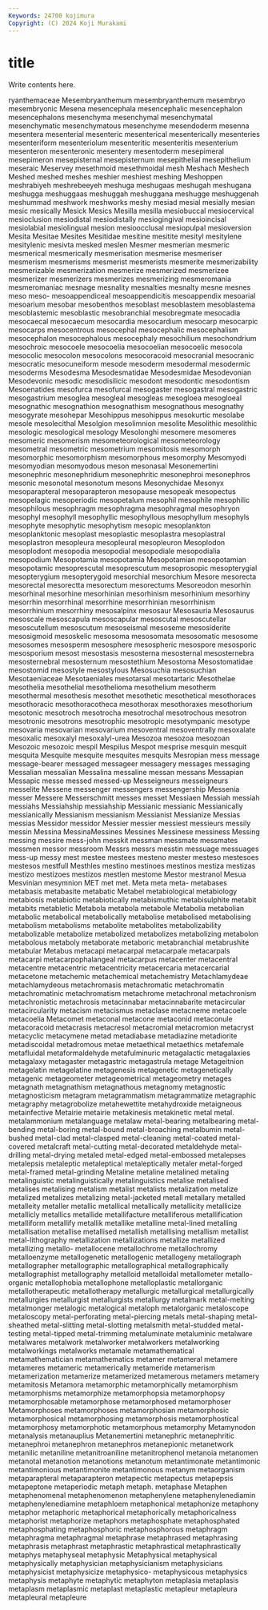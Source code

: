 ```yaml
---
Keywords: 24700 kojimura
Copyright: (C) 2024 Koji Murakami
---
```


# title

Write contents here.



ryanthemaceae Mesembryanthemum mesembryanthemum mesembryo mesembryonic Mesena mesencephala mesencephalic
mesencephalon mesencephalons mesenchyma mesenchymal mesenchymatal mesenchymatic mesenchymatous mesenchyme mesendoderm mesenna
mesentera mesenterial mesenteric mesenterical mesenterically mesenteries mesenteriform mesenteriolum mesenteritic mesenteritis
mesenterium mesenteron mesenteronic mesentery mesentoderm mesepimeral mesepimeron mesepisternal mesepisternum mesepithelial
mesepithelium meseraic Meservey mesethmoid mesethmoidal mesh Meshach Meshech Meshed meshed
meshes meshier meshiest meshing Meshoppen meshrabiyeh meshrebeeyeh meshuga meshugaas meshugah
meshugana meshugga meshuggaas meshuggah meshuggana meshugge meshuggenah meshummad meshwork meshworks
meshy mesiad mesial mesially mesian mesic mesically Mesick Mesics Mesilla
mesilla mesiobuccal mesiocervical mesioclusion mesiodistal mesiodistally mesiogingival mesioincisal mesiolabial mesiolingual
mesion mesioocclusal mesiopulpal mesioversion Mesita Mesitae Mesites Mesitidae mesitine mesitite
mesityl mesitylene mesitylenic mesivta mesked meslen Mesmer mesmerian mesmeric mesmerical
mesmerically mesmerisation mesmerise mesmeriser mesmerism mesmerisms mesmerist mesmerists mesmerite mesmerizability
mesmerizable mesmerization mesmerize mesmerized mesmerizee mesmerizer mesmerizers mesmerizes mesmerizing mesmeromania
mesmeromaniac mesnage mesnality mesnalties mesnalty mesne mesnes meso meso- mesoappendiceal
mesoappendicitis mesoappendix mesoarial mesoarium mesobar mesobenthos mesoblast mesoblastem mesoblastema mesoblastemic
mesoblastic mesobranchial mesobregmate mesocadia mesocaecal mesocaecum mesocardia mesocardium mesocarp mesocarpic
mesocarps mesocentrous mesocephal mesocephalic mesocephalism mesocephalon mesocephalous mesocephaly mesochilium mesochondrium
mesochroic mesocoele mesocoelia mesocoelian mesocoelic mesocola mesocolic mesocolon mesocolons mesocoracoid
mesocranial mesocranic mesocratic mesocuneiform mesode mesoderm mesodermal mesodermic mesoderms Mesodesma
Mesodesmatidae Mesodesmidae Mesodevonian Mesodevonic mesodic mesodisilicic mesodont mesodontic mesodontism Mesoenatides
mesofurca mesofurcal mesogaster mesogastral mesogastric mesogastrium mesoglea mesogleal mesogleas mesogloea
mesogloeal mesognathic mesognathion mesognathism mesognathous mesognathy mesogyrate mesohepar Mesohippus mesohippus
mesokurtic mesolabe mesole mesolecithal Mesolgion mesolimnion mesolite Mesolithic mesolithic mesologic
mesological mesology Mesolonghi mesomere mesomeres mesomeric mesomerism mesometeorological mesometeorology mesometral
mesometric mesometrium mesomitosis mesomorph mesomorphic mesomorphism mesomorphous mesomorphy Mesomyodi mesomyodian
mesomyodous meson mesonasal Mesonemertini mesonephric mesonephridium mesonephritic mesonephroi mesonephros mesonic
mesonotal mesonotum mesons Mesonychidae Mesonyx mesoparapteral mesoparapteron mesopause mesopeak mesopectus
mesopelagic mesoperiodic mesopetalum mesophil mesophile mesophilic mesophilous mesophragm mesophragma mesophragmal
mesophryon mesophyl mesophyll mesophyllic mesophyllous mesophyllum mesophyls mesophyte mesophytic mesophytism
mesopic mesoplankton mesoplanktonic mesoplast mesoplastic mesoplastra mesoplastral mesoplastron mesopleura mesopleural
mesopleuron Mesoplodon mesoplodont mesopodia mesopodial mesopodiale mesopodialia mesopodium Mesopotamia mesopotamia
Mesopotamian mesopotamian mesopotamic mesoprescutal mesoprescutum mesoprosopic mesopterygial mesopterygium mesopterygoid mesorchial
mesorchium Mesore mesorecta mesorectal mesorectta mesorectum mesorectums Mesoreodon mesorhin mesorhinal
mesorhine mesorhinian mesorhinism mesorhinium mesorhiny mesorrhin mesorrhinal mesorrhine mesorrhinian mesorrhinism
mesorrhinium mesorrhiny mesosalpinx mesosaur Mesosauria Mesosaurus mesoscale mesoscapula mesoscapular mesoscutal
mesoscutellar mesoscutellum mesoscutum mesoseismal mesoseme mesosiderite mesosigmoid mesoskelic mesosoma mesosomata
mesosomatic mesosome mesosomes mesosperm mesosphere mesospheric mesospore mesosporic mesosporium mesost
mesostasis mesosterna mesosternal mesosternebra mesosternebral mesosternum mesostethium Mesostoma Mesostomatidae mesostomid
mesostyle mesostylous Mesosuchia mesosuchian Mesotaeniaceae Mesotaeniales mesotarsal mesotartaric Mesothelae mesothelia
mesothelial mesothelioma mesothelium mesotherm mesothermal mesothesis mesothet mesothetic mesothetical mesothoraces
mesothoracic mesothoracotheca mesothorax mesothoraxes mesothorium mesotonic mesotroch mesotrocha mesotrochal mesotrochous
mesotron mesotronic mesotrons mesotrophic mesotropic mesotympanic mesotype mesovaria mesovarian mesovarium
mesoventral mesoventrally mesoxalate mesoxalic mesoxalyl mesoxalyl-urea Mesozoa mesozoa mesozoan Mesozoic
mesozoic mespil Mespilus Mespot mesprise mesquin mesquit mesquita Mesquite mesquite
mesquites mesquits Mesropian mess message message-bearer messaged messageer messagery messages
messaging Messalian messalian Messalina messaline messan messans Messapian Messapic messe
messed messed-up Messeigneurs messeigneurs messelite Messene messenger messengers messengership Messenia
messer Messere Messerschmitt messes messet Messiaen Messiah messiah messiahs Messiahship
messiahship Messianic messianic Messianically messianically Messianism messianism Messianist Messianize Messias
messias Messidor messidor Messier messier messiest messieurs messily messin Messina
MessinaMessines Messines Messinese messiness Messing messing messire mess-john messkit messman
messmate messmates messmen messor messroom Messrs messrs messtin messuage messuages
mess-up messy mest mestee mestees mesteno mester mesteso mestesoes mestesos
mestfull Mesthles mestino mestinoes mestinos mestiza mestizas mestizo mestizoes mestizos
mestlen mestome Mestor mestranol Mesua Mesvinian mesymnion MET met met.
Meta meta meta- metabases metabasis metabasite metabatic Metabel metabiological metabiology
metabiosis metabiotic metabiotically metabismuthic metabisulphite metabit metabits metabletic Metabola metabola
metabole Metabolia metabolian metabolic metabolical metabolically metabolise metabolised metabolising metabolism
metabolisms metabolite metabolites metabolizability metabolizable metabolize metabolized metabolizes metabolizing metabolon
metabolous metaboly metaborate metaboric metabranchial metabrushite metabular Metabus metacapi metacarpal
metacarpale metacarpals metacarpi metacarpophalangeal metacarpus metacenter metacentral metacentre metacentric metacentricity
metacercaria metacercarial metacetone metachemic metachemical metachemistry Metachlamydeae metachlamydeous metachromasis metachromatic
metachromatin metachromatinic metachromatism metachrome metachronal metachronism metachronistic metachrosis metacinnabar metacinnabarite
metacircular metacircularity metacism metacismus metaclase metacneme metacoele metacoelia Metacomet metaconal
metacone metaconid metaconule metacoracoid metacrasis metacresol metacromial metacromion metacryst metacyclic
metacymene metad metadiabase metadiazine metadiorite metadiscoidal metadromous metae metaethical metaethics
metafemale metafluidal metaformaldehyde metafulminuric metagalactic metagalaxies metagalaxy metagaster metagastric metagastrula
metage Metageitnion metagelatin metagelatine metagenesis metagenetic metagenetically metagenic metageometer metageometrical
metageometry metages metagnath metagnathism metagnathous metagnomy metagnostic metagnosticism metagram metagrammatism
metagrammatize metagraphic metagraphy metagrobolize metahewettite metahydroxide metaigneous metainfective Metairie metairie
metakinesis metakinetic metal metal. metalammonium metalanguage metalaw metal-bearing metalbearing metal-bending
metal-boring metal-bound metal-broaching metalbumin metal-bushed metal-clad metal-clasped metal-cleaning metal-coated metal-covered
metalcraft metal-cutting metal-decorated metaldehyde metal-drilling metal-drying metaled metal-edged metal-embossed metalepses
metalepsis metaleptic metaleptical metaleptically metaler metal-forged metal-framed metal-grinding Metaline metaline
metalined metaling metalinguistic metalinguistically metalinguistics metalise metalised metalises metalising metalism
metalist metalists metalization metalize metalized metalizes metalizing metal-jacketed metall metallary
metalled metalleity metaller metallic metallical metallically metallicity metallicize metallicly metallics
metallide metallifacture metalliferous metallification metalliform metallify metallik metallike metalline metal-lined
metalling metallisation metallise metallised metallish metallising metallism metallist metal-lithography metallization
metallizations metallize metallized metallizing metallo- metallocene metallochrome metallochromy metalloenzyme metallogenetic
metallogenic metallogeny metallograph metallographer metallographic metallographical metallographically metallographist metallography metalloid
metalloidal metallometer metallo-organic metallophobia metallophone metalloplastic metallorganic metallotherapeutic metallotherapy metallurgic
metallurgical metallurgically metallurgies metallurgist metallurgists metallurgy metalmark metal-melting metalmonger metalogic
metalogical metaloph metalorganic metaloscope metaloscopy metal-perforating metal-piercing metals metal-shaping metal-sheathed
metal-slitting metal-slotting metalsmith metal-studded metal-testing metal-tipped metal-trimming metaluminate metaluminic metalware
metalwares metalwork metalworker metalworkers metalworking metalworkings metalworks metamale metamathematical metamathematician
metamathematics metamer metameral metamere metameres metameric metamerically metameride metamerism metamerization
metamerize metamerized metamerous metamers metamery metamitosis Metamora metamorphic metamorphically metamorphism
metamorphisms metamorphize metamorphopsia metamorphopsy metamorphosable metamorphose metamorphosed metamorphoser Metamorphoses metamorphoses
metamorphosian metamorphosic metamorphosical metamorphosing metamorphosis metamorphostical metamorphosy metamorphotic metamorphous metamorphy
Metamynodon metanalysis metanauplius Metanemertini metanephric metanephritic metanephroi metanephron metanephros metanepionic
metanetwork metanilic metaniline metanitroaniline metanitrophenol metanoia metanomen metanotal metanotion metanotions
metanotum metantimonate metantimonic metantimonious metantimonite metantimonous metanym metaorganism metaparapteral metaparapteron
metapectic metapectus metapepsis metapeptone metaperiodic metaph metaph. metaphase Metaphen metaphenomenal
metaphenomenon metaphenylene metaphenylenediamin metaphenylenediamine metaphloem metaphonical metaphonize metaphony metaphor metaphoric
metaphorical metaphorically metaphoricalness metaphorist metaphorize metaphors metaphosphate metaphosphated metaphosphating metaphosphoric
metaphosphorous metaphragm metaphragma metaphragmal metaphrase metaphrased metaphrasing metaphrasis metaphrast metaphrastic
metaphrastical metaphrastically metaphys metaphyseal metaphysic Metaphysical metaphysical metaphysically metaphysician metaphysicianism
metaphysicians metaphysicist metaphysicize metaphysico- metaphysicous metaphysics metaphysis metaphyte metaphytic metaphyton
metaplasia metaplasis metaplasm metaplasmic metaplast metaplastic metapleur metapleura metapleural metapleure
